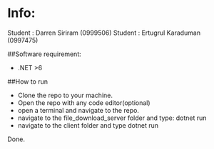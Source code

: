 # Info:
Student : Darren Siriram (0999506)
Student : Ertugrul Karaduman (0997475)



##Software requirement:
- .NET >6 

##How to run
- Clone the repo to your machine.
- Open the repo with any code editor(optional)
- open a terminal and navigate to the repo.
- navigate to the file_download_server folder and type: dotnet run
- navigate to the client folder and type dotnet run

Done. 
